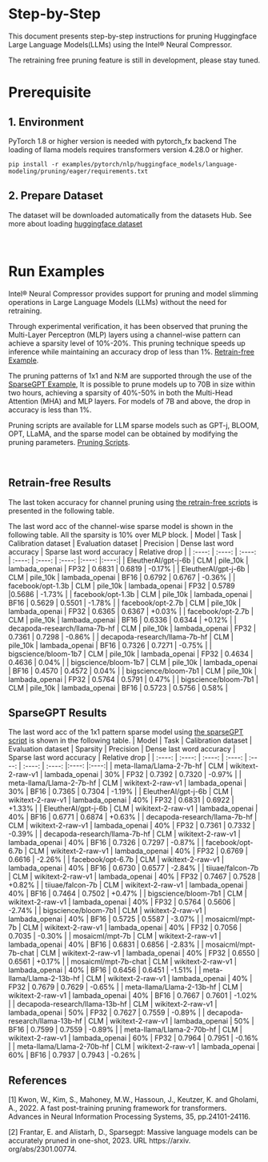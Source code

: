 Step-by-Step
============

This document presents step-by-step instructions for pruning Huggingface Large Language Models(LLMs) using the Intel® Neural Compressor.

The retraining free pruning feature is still in development, please stay tuned.

# Prerequisite

## 1. Environment

PyTorch 1.8 or higher version is needed with pytorch_fx backend
The loading of llama models requires transformers version 4.28.0 or higher.


```shell
pip install -r examples/pytorch/nlp/huggingface_models/language-modeling/pruning/eager/requirements.txt
```

## 2. Prepare Dataset

The dataset will be downloaded automatically from the datasets Hub.
See more about loading [huggingface dataset](https://huggingface.co/docs/datasets/loading_datasets.html)

<br />

# Run Examples

Intel® Neural Compressor provides support for pruning and model slimming operations in Large Language Models (LLMs) without the need for retraining. 

Through experimental verification, it has been observed that pruning the Multi-Layer Perceptron (MLP) layers using a channel-wise pattern can achieve a sparsity level of 10%-20%. This pruning technique speeds up inference while maintaining an accuracy drop of less than 1%. [Retrain-free Example](https://github.com/intel/neural-compressor/tree/master/examples/pytorch/nlp/huggingface_models/language-modeling/pruning/eager/run_clm_no_trainer.py).

The pruning patterns of 1x1 and N:M are supported through the use of the [SparseGPT Example](https://github.com/intel/neural-compressor/tree/master/examples/pytorch/nlp/huggingface_models/language-modeling/pruning/eager/run_clm_sparsegpt.py), It is possible to prune models up to 70B in size within two hours, achieving a sparsity of 40%-50% in both the Multi-Head Attention (MHA) and MLP layers. For models of 7B and above, the drop in accuracy is less than 1%.

Pruning scripts are available for LLM sparse models such as GPT-j, BLOOM, OPT, LLaMA, and the sparse model can be obtained by modifying the pruning parameters. [Pruning Scripts](https://github.com/intel/neural-compressor/tree/master/examples/pytorch/nlp/huggingface_models/language-modeling/pruning/eager/scripts/).

<br />

## Retrain-free Results

The last token accuracy for channel pruning using [the retrain-free scripts](https://github.com/intel/neural-compressor/tree/master/examples/pytorch/nlp/huggingface_models/language-modeling/pruning/eager/scripts/run_gptj_pruning.sh) is presented in the following table.

The last word acc of the channel-wise sparse model is shown in the following table. All the sparsity is 10% over MLP block.
| Model | Task | Calibration dataset | Evaluation dataset | Precision | Dense last word accuracy | Sparse last word accuracy | Relative drop |
|  :----: | :----: | :----: | :----: | :----: | :----: |:----: |:----:|
| EleutherAI/gpt-j-6b | CLM | pile_10k | lambada_openai | FP32 | 0.6831 | 0.6819 | -0.17% |
| EleutherAI/gpt-j-6b | CLM | pile_10k | lambada_openai | BF16 | 0.6792 | 0.6767 | -0.36% |
| facebook/opt-1.3b | CLM | pile_10k | lambada_openai | FP32 | 0.5789 |0.5686  | -1.73% |
| facebook/opt-1.3b | CLM | pile_10k | lambada_openai | BF16 | 0.5629 | 0.5501 | -1.78% |
| facebook/opt-2.7b | CLM | pile_10k | lambada_openai | FP32 | 0.6365 | 0.6367 | +0.03% |
| facebook/opt-2.7b | CLM | pile_10k | lambada_openai | BF16 | 0.6336 | 0.6344 | +0.12% |
| decapoda-research/llama-7b-hf | CLM | pile_10k | lambada_openai | FP32 | 0.7361 | 0.7298 | -0.86% |
| decapoda-research/llama-7b-hf | CLM | pile_10k | lambada_openai | BF16 | 0.7326 | 0.7271 | -0.75% |
| bigscience/bloom-1b7 | CLM | pile_10k | lambada_openai | FP32 | 0.4634 | 0.4636 | 0.04% |
| bigscience/bloom-1b7 | CLM | pile_10k | lambada_openai | BF16 | 0.4570 | 0.4572 | 0.04% |
| bigscience/bloom-7b1 | CLM | pile_10k | lambada_openai | FP32 | 0.5764 | 0.5791 | 0.47% |
| bigscience/bloom-7b1 | CLM | pile_10k | lambada_openai | BF16 | 0.5723 | 0.5756 | 0.58% |


## SparseGPT Results

The last word acc of the 1x1 pattern sparse model using [the sparseGPT script](https://github.com/intel/neural-compressor/tree/master/examples/pytorch/nlp/huggingface_models/language-modeling/pruning/eager/scripts/run_llm_sparsegpt.sh) is shown in the following table.
| Model | Task | Calibration dataset | Evaluation dataset | Sparsity | Precision | Dense last word accuracy | Sparse last word accuracy | Relative drop |
|  :----: | :----: | :----: | :----: | :----: | :----: | :----: |:----: |:----:|
| meta-llama/Llama-2-7b-hf | CLM | wikitext-2-raw-v1 | lambada_openai | 30% | FP32 | 0.7392 | 0.7320 | -0.97% |
| meta-llama/Llama-2-7b-hf | CLM | wikitext-2-raw-v1 | lambada_openai | 30% | BF16 | 0.7365 | 0.7304 | -1.19% |
| EleutherAI/gpt-j-6b | CLM | wikitext-2-raw-v1 | lambada_openai | 40% | FP32 | 0.6831 | 0.6922 | +1.33% |
| EleutherAI/gpt-j-6b | CLM | wikitext-2-raw-v1 | lambada_openai | 40% | BF16 | 0.6771 | 0.6874 | +0.63% |
| decapoda-research/llama-7b-hf | CLM | wikitext-2-raw-v1 | lambada_openai | 40% | FP32 | 0.7361 | 0.7332 | -0.39% |
| decapoda-research/llama-7b-hf | CLM | wikitext-2-raw-v1 | lambada_openai | 40% | BF16 | 0.7326 | 0.7297 | -0.87% |
| facebook/opt-6.7b | CLM | wikitext-2-raw-v1 | lambada_openai | 40% | FP32 | 0.6769 | 0.6616 | -2.26% |
| facebook/opt-6.7b | CLM | wikitext-2-raw-v1 | lambada_openai | 40% | BF16 | 0.6730 | 0.6577 | -2.84% |
| tiiuae/falcon-7b | CLM | wikitext-2-raw-v1 | lambada_openai | 40% | FP32 | 0.7467 | 0.7528 | +0.82% |
| tiiuae/falcon-7b | CLM | wikitext-2-raw-v1 | lambada_openai | 40% | BF16 | 0.7464 | 0.7502 | +0.47% |
| bigscience/bloom-7b1 | CLM | wikitext-2-raw-v1 | lambada_openai | 40% | FP32 | 0.5764 | 0.5606 | -2.74% |
| bigscience/bloom-7b1 | CLM | wikitext-2-raw-v1 | lambada_openai | 40% | BF16 | 0.5725 | 0.5587 | -3.07% |
| mosaicml/mpt-7b | CLM | wikitext-2-raw-v1 | lambada_openai | 40% | FP32 | 0.7056 | 0.7035 | -0.30% |
| mosaicml/mpt-7b | CLM | wikitext-2-raw-v1 | lambada_openai | 40% | BF16 | 0.6831 | 0.6856 | -2.83% |
| mosaicml/mpt-7b-chat | CLM | wikitext-2-raw-v1 | lambada_openai | 40% | FP32 | 0.6550 | 0.6561 | +0.17% |
| mosaicml/mpt-7b-chat | CLM | wikitext-2-raw-v1 | lambada_openai | 40% | BF16 | 0.6456 | 0.6451 | -1.51% |
| meta-llama/Llama-2-13b-hf | CLM | wikitext-2-raw-v1 | lambada_openai | 40% | FP32 | 0.7679 | 0.7629 | -0.65% |
| meta-llama/Llama-2-13b-hf | CLM | wikitext-2-raw-v1 | lambada_openai | 40% | BF16 | 0.7667 | 0.7601 | -1.02% |
| decapoda-research/llama-13b-hf | CLM | wikitext-2-raw-v1 | lambada_openai | 50% | FP32 | 0.7627 | 0.7559 | -0.89% |
| decapoda-research/llama-13b-hf | CLM | wikitext-2-raw-v1 | lambada_openai | 50% | BF16 | 0.7599 | 0.7559 | -0.89% |
| meta-llama/Llama-2-70b-hf | CLM | wikitext-2-raw-v1 | lambada_openai | 60% | FP32 | 0.7964 | 0.7951 | -0.16% |
| meta-llama/Llama-2-70b-hf | CLM | wikitext-2-raw-v1 | lambada_openai | 60% | BF16 | 0.7937 | 0.7943 | -0.26% |


## References

[1] Kwon, W., Kim, S., Mahoney, M.W., Hassoun, J., Keutzer, K. and Gholami, A., 2022. A fast post-training pruning framework for transformers. Advances in Neural Information Processing Systems, 35, pp.24101-24116.

[2] Frantar, E. and Alistarh, D., Sparsegpt: Massive language models can be accurately pruned in one-shot, 2023. URL https://arxiv. org/abs/2301.00774.




